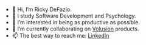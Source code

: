 - 👋 Hi, I’m Ricky DeFazio.
- 🌱 I study Software Development and Psychology.
- 👀 I’m interested in being as productive as possible.
- 💞️ I’m currently collaborating on [Volusion](https://www.volusion.com/) products.
- 📫 The best way to reach me: [LinkedIn](http://linkedin.com/in/rickydefazio)
